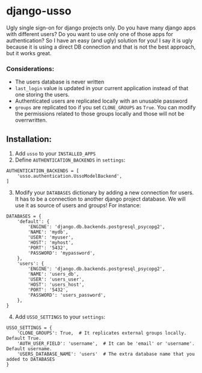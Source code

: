 # django-usso
Ugly single sign-on for django projects only.
Do you have many django apps with different users?
Do you want to use only one of those apps for authentication?
So I have an easy (and ugly) solution for you! I say it is ugly because it is using a direct DB connection and that is not the best approach, but it works great.

### Considerations:
- The users database is never written
- `last_login` value is updated in your current application instead of that one storing the users.
- Authenticated users are replicated locally with an unusable password
- `groups` are replicated too if you set `CLONE_GROUPS` as `True`. You can modify the permissions related to those groups locally and those will not be overrwritten.

## Installation:
1. Add `usso` to your `INSTALLED_APPS`
2. Define `AUTHENTICATION_BACKENDS` in `settings`:
```
AUTHENTICATION_BACKENDS = [
    'usso.authentication.UssoModelBackend',
]
```
3. Modify your `DATABASES` dictionary by adding a new connection for users. It has to be a connection to another django project database. We will use it as source of users and groups! For instance:
```
DATABASES = {
    'default': {
        'ENGINE': 'django.db.backends.postgresql_psycopg2',
        'NAME': 'mydb',
        'USER': 'myuser',
        'HOST': 'myhost',
        'PORT': '5432',
        'PASSWORD': 'mypassword',
    },
    'users': {
        'ENGINE': 'django.db.backends.postgresql_psycopg2',
        'NAME': 'users_db',
        'USER': 'users_user',
        'HOST': 'users_host',
        'PORT': '5432',
        'PASSWORD': 'users_password',
    },
}
```
4. Add `USSO_SETTINGS` to your `settings`:
```
USSO_SETTINGS = {
    'CLONE_GROUPS': True,  # It replicates external groups locally. Default True.
    'AUTH_USER_FIELD': 'username',  # It can be 'email' or 'username'. Default username.
    'USERS_DATABASE_NAME': 'users'  # The extra database name that you added to DATABASES
}
```
